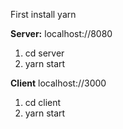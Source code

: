 First install yarn

**Server:**
localhost://8080
1. cd server
2. yarn start

**Client**
localhost://3000
1. cd client
2. yarn start

